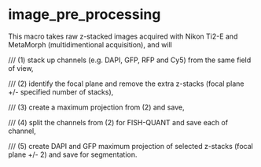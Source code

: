 # image_pre_processing
This macro takes raw z-stacked images acquired with Nikon Ti2-E and MetaMorph (multidimentional acquisition), and will

/// (1) stack up channels (e.g. DAPI, GFP, RFP and Cy5) from the same field of view,

/// (2) identify the focal plane and remove the extra z-stacks (focal plane +/- specified number of stacks),

/// (3) create a maximum projection from (2) and save,

/// (4) split the channels from (2) for FISH-QUANT and save each of channel,

/// (5) create DAPI and GFP maximum projection of selected z-stacks (focal plane +/- 2) and save for segmentation.
